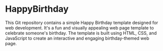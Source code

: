 # HappyBirthday
This Git repository contains a simple Happy Birthday template designed for web development. It's a fun and visually appealing web page template to celebrate someone's birthday. The template is built using HTML, CSS, and JavaScript to create an interactive and engaging birthday-themed web page.
